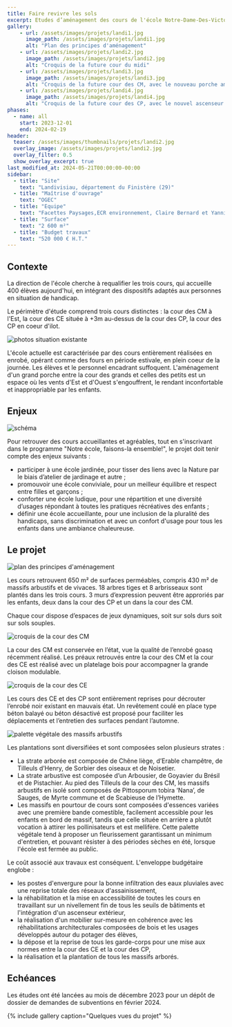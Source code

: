 ```yaml
---
title: Faire revivre les sols 
excerpt: Etudes d’aménagement des cours de l'école Notre-Dame-Des-Victoires
gallery:
    - url: /assets/images/projets/landi1.jpg
      image_path: /assets/images/projets/landi1.jpg
      alt: "Plan des principes d'aménagement"
    - url: /assets/images/projets/landi2.jpg
      image_path: /assets/images/projets/landi2.jpg
      alt: "Croquis de la future cour du midi"
    - url: /assets/images/projets/landi3.jpg
      image_path: /assets/images/projets/landi3.jpg
      alt: "Croquis de la future cour des CM, avec le nouveau porche aménagé"
    - url: /assets/images/projets/landi4.jpg
      image_path: /assets/images/projets/landi4.jpg
      alt: "Croquis de la future cour des CP, avec le nouvel ascenseur intégré"
phases:
  - name: all
    start: 2023-12-01
    end: 2024-02-19
header:
  teaser: /assets/images/thumbnails/projets/landi2.jpg
  overlay_image: /assets/images/projets/landi2.jpg
  overlay_filter: 0.5
  show_overlay_excerpt: true
last_modified_at: 2024-05-21T00:00:00-00:00
sidebar:
  - title: "Site"
    text: "Landivisiau, département du Finistère (29)"
  - title: "Maîtrise d'ouvrage"
    text: "OGEC"
  - title: "Equipe"
    text: "Facettes Paysages,ECR environnement, Claire Bernard et Yannick Jégado"
  - title: "Surface"
    text: "2 600 m²"
  - title: "Budget travaux"
    text: "520 000 € H.T."
---
```

## Contexte

La direction de l'école cherche à requalifier les trois cours, qui accueille 400 élèves aujourd'hui, en intégrant des dispositifs adaptés aux personnes en situation de handicap.

Le périmètre d'étude comprend trois cours distinctes : la cour des CM à l'Est, la cour des CE située à +3m au-dessus de la cour des CP, la cour des CP en coeur d'ilot.

![photos situation existante](/assets/images/projets/landi6.jpg)

L'école actuelle est caractérisée par des cours entièrement réalisées en enrobé, opérant comme des fours en période estivale, en plein coeur de la journée. Les élèves et le personnel encadrant suffoquent. 
L'aménagement d'un grand porche entre la cour des grands et celles des petits est un espace où les vents d'Est et d'Ouest s'engouffrent, le rendant inconfortable et inappropriable par les enfants.

## Enjeux

![schéma](/assets/images/projets/landi.jpg)

Pour retrouver des cours accueillantes et agréables, tout en s'inscrivant dans le programme "Notre école, faisons-la ensemble!", le projet doit tenir compte des enjeux suivants :
* participer à une école jardinée, pour tisser des liens avec la Nature par le biais d’atelier de jardinage et autre ;
* promouvoir une école conviviale, pour un meilleur équilibre et respect entre filles et garçons ;
* conforter une école ludique, pour une répartition et une diversité d’usages répondant à toutes les pratiques récréatives des enfants ;
* définir une école accueillante, pour une inclusion de la pluralité des handicaps, sans discrimination et avec un confort d'usage pour tous les enfants dans une ambiance chaleureuse.

## Le projet

![plan des principes d'aménagement](/assets/images/projets/landi1.jpg)

Les cours retrouvent 650 m² de surfaces perméables, compris 430 m² de massifs arbustifs et de vivaces. 18 arbres tiges et 8 arbrisseaux sont plantés dans les trois cours.
3 murs d’expression peuvent être approriés par les enfants, deux dans la cour des CP et un dans la cour des CM.

Chaque cour dispose d’espaces de jeux dynamiques, soit sur sols durs soit sur sols souples.

![croquis de la cour des CM](/assets/images/projets/landi3.jpg)

La cour des CM est conservée en l’état, vue la qualité de l’enrobé goasq récemment réalisé. Les préaux retrouvés entre la cour des CM et la cour des CE est réalisé avec un platelage bois pour accompagner la grande cloison modulable.

![croquis de la cour des CE](/assets/images/projets/landi2.jpg)

Les cours des CE et des CP sont entièrement reprises pour décrouter l’enrobé noir existant en mauvais état. Un revêtement coulé en place type béton balayé ou béton désactivé est proposé pour faciliter les déplacements et l’entretien des surfaces pendant l’automne.

![palette végétale des massifs arbustifs](/assets/images/projets/landi5.jpg)

Les plantations sont diversifiées et sont composées selon plusieurs strates : 
* La strate arborée est composée de Chêne liège, d’Erable champêtre, de Tilleuls d’Henry, de Sorbier des oiseaux et de Noisetier.
* La strate arbustive est composée d’un Arbousier, de Goyavier du Brésil et de Pistachier. Au pied des Tilleuls de la cour des CM, les massifs arbustifs en isolé sont composés de Pittosporum tobira ‘Nana’, de Sauges, de Myrte commune et de Scabieuse de l’Hymette.
* Les massifs en pourtour de cours sont composées d'essences variées avec une première bande comestible, facilement accessible pour les enfants en bord de massif, tandis que celle située en arrière a plutôt vocation à attirer les pollinisateurs et est mellifère.
Cette palette végétale tend à proposer un fleurissement garantissant un minimum d'entretien, et pouvant résister à des périodes sèches en été, lorsque l'école est fermée au public.

Le coût associé aux travaux est conséquent. L'enveloppe budgétaire englobe : 
* les postes d'envergure pour la bonne infiltration des eaux pluviales avec une reprise totale des réseaux d'assainissement, 
* la réhabilitation et la mise en accessibilité de toutes les cours en travaillant sur un nivellement fin de tous les seuils de bâtiments et l'intégration d'un ascenseur extérieur,
* la réalisation d'un mobilier sur-mesure en cohérence avec les réhabilitations architecturales composées de bois et les usages développés autour du potager des élèves,
* la dépose et la reprise de tous les garde-corps pour une mise aux normes entre la cour des CE et la cour des CP,
* la réalisation et la plantation de tous les massifs arborés.

## Echéances

Les études ont été lancées au mois de décembre 2023 pour un dépôt de dossier de demandes de subventions en février 2024.

{% include gallery caption="Quelques vues du projet" %}
